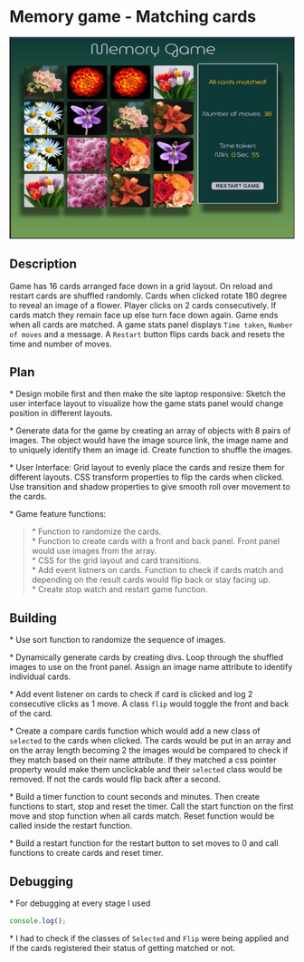 # Memory game - Matching cards

![Memory game](./images/game.JPG "PG")

## Description

Game has 16 cards arranged face down in a grid layout. On reload and restart cards are shuffled randomly. Cards when clicked rotate 180 degree to reveal an image of a flower. Player clicks on 2 cards consecutively. If cards match they remain face up else turn face down again. Game ends when all cards are matched. A game stats panel displays `Time taken`, `Number of moves` and a message. A `Restart` button flips cards back and resets the time and number of moves.

## Plan

\* Design mobile first and then make the site laptop responsive: Sketch the user interface layout to visualize how the game stats panel would change position in different layouts.

\* Generate data for the game by creating an array of objects with 8 pairs of images. The object would have the image source link, the image name and to uniquely identify them an image id. Create function to shuffle the images.

\* User Interface: Grid layout to evenly place the cards and resize them for different layouts. CSS transform properties to flip the cards when clicked. Use transition and shadow properties to give smooth roll over movement to the cards.

\* Game feature functions:

> \* Function to randomize the cards.  
> \* Function to create cards with a front and back panel. Front panel would use images from the array.  
> \* CSS for the grid layout and card transitions.  
> \* Add event listners on cards. Function to check if cards match and depending on the result cards would flip back or stay facing up.  
> \* Create stop watch and restart game function.

## Building

\* Use sort function to randomize the sequence of images.

\* Dynamically generate cards by creating divs. Loop through the shuffled images to use on the front panel. Assign an image name attribute to identify individual cards.

\* Add event listener on cards to check if card is clicked and log 2 consecutive clicks as 1 move. A class `flip` would toggle the front and back of the card.

\* Create a compare cards function which would add a new class of `selected` to the cards when clicked. The cards would be put in an array and on the array length becoming 2 the images would be compared to check if they match based on their name attribute. If they matched a css pointer property would make them unclickable and their `selected` class would be removed. If not the cards would flip back after a second.

\* Build a timer function to count seconds and minutes. Then create functions to start, stop and reset the timer. Call the start function on the first move and stop function when all cards match. Reset function would be called inside the restart function.

\* Build a restart function for the restart button to set moves to 0 and call functions to create cards and reset timer.

## Debugging

\* For debugging at every stage I used

```javascript
console.log();
```

\* I had to check if the classes of `Selected` and `Flip` were being applied and if the cards registered their status of getting matched or not.
